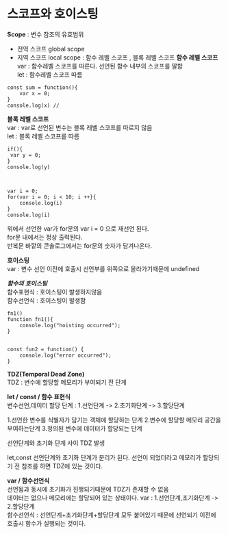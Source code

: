 # 스코프와 호이스팅
**Scope** : 변수 참조의 유효범위 <br>
- 전역 스코프 global scope
- 지역 스코프 local scope : 함수 레벨 스코프 , 블록 레벨 스코프
**함수 레벨 스코프**<br>
  var : 함수레벨 스코프를 따른다. 선언된 함수 내부의 스코프를 말함<br>
  let : 함수레벨 스코프 따름<br>
```
const sum = function(){
    var x = 0;
}
console.log(x) //

```

**블록 레벨 스코프**<br>
var : var로 선언된 변수는 블록 레벨 스코프를 따르지 않음<br>
let : 블록 레벨 스코프를 따름<br>
```
if(){
 var y = 0;
}
console.log(y) 



var i = 0;
for(var i = 0; i < 10; i ++}{
    console.log(i)
}
console.log(i)
```

위에서 선언한 var가 for문의 var i = 0 으로 재선언 된다.<br>
for문 내에서는 정상 출력된다.<br>
반복문 바깥의 콘솔로그에서는 for문의 숫자가 담겨나온다.<br>

**호이스팅**<br>
var : 변수 선언 이전에 호출시 선언부를 위쪽으로 올라가기때문에 undefined

***함수의 호이스팅***<br>
함수표현식 : 호이스팅이 발생하지않음<br>
함수선언식 : 호이스팅이 발생함
```
fn1()
function fn1(){
    console.log("hoisting occurred");
}


const fun2 = function() {
    console.log("error occurred");
}
```

**TDZ(Temporal Dead Zone)**<br>
TDZ : 변수에 할당할 메모리가 부여되기 전 단계<br>

**let / const / 함수 표현식** <br>
변수선언,데이터 할당 단계 : 
1.선언단계 -> 2.초기화단계 -> 3.할당단계<br>

1.선언한 변수를 식별자가 담기는 객체에 할당하는 단계 
2.변수에 할당할 메모리 공간을 부여하는단계
3.정의된 변수에 데이터가 할당되는 단계

선언단계와 초기화 단계 사이 TDZ 발생<br>

let,const 선언단계와 초기화 단계가 분리가 된다. 선언이 되었더라고 메모리가 할당되기 전 참조를 하면 TDZ에 있는 것이다.<br>


**var / 함수선언식**<br>
선언됨과 동시에 초기화가 진행되기때문에 TDZ가 존재할 수 없음<br>
데이터는 없으나 메모리에는 할당되어 있는 상태이다.
var : 1.선언단계,초기화단계 -> 2.할당단계<br>
함수선언식 : 선언단계+초기화단계+할당단계 모두 붙어있기 때문에 선언되기 이전에 호출시 함수가 실행되는 것이다.
